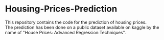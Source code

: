 # Housing-Prices-Prediction
This repository contains the code for the prediction of housing prices.   
The prediction has been done on a public dataset available on kaggle by the name of 
"House Prices: Advanced Regression Techniques". 
